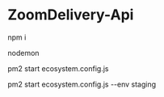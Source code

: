 # ZoomDelivery-Api
npm i

nodemon

pm2 start ecosystem.config.js

pm2 start ecosystem.config.js --env staging

